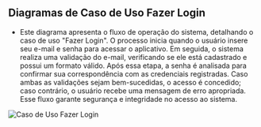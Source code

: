## Diagramas de Caso de Uso Fazer Login

* Este diagrama apresenta o fluxo de operação do sistema, detalhando o caso de uso "Fazer Login". O processo inicia quando o usuário insere seu e-mail e senha para acessar o aplicativo. Em seguida, o sistema realiza uma validação do e-mail, verificando se ele está cadastrado e possui um formato válido. Após essa etapa, a senha é analisada para confirmar sua correspondência com as credenciais registradas. Caso ambas as validações sejam bem-sucedidas, o acesso é concedido; caso contrário, o usuário recebe uma mensagem de erro apropriada. Esse fluxo garante segurança e integridade no acesso ao sistema.

 ![Caso de Uso Fazer Login](https://github.com/user-attachments/assets/c795eb67-e399-4822-8ebf-c4a079977f3a)
